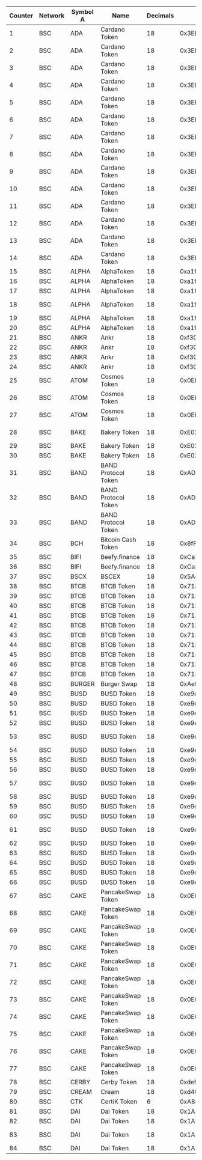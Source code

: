 Counter | Network | Symbol A | Name | Decimals | Address | Symbol B | Name | Decimals | Address | PairAddress 
--- | --- | --- | --- | --- | --- | --- | --- | --- | --- | --- 
1 | BSC | ADA | Cardano Token | 18 | 0x3EE2200Efb3400fAbB9AacF31297cBdD1d435D47 | ALPHA | AlphaToken | 18 | 0xa1faa113cbE53436Df28FF0aEe54275c13B40975 | 0x395fd232ce4c76e4af9f92560e0403087e4e6db4 
2 | BSC | ADA | Cardano Token | 18 | 0x3EE2200Efb3400fAbB9AacF31297cBdD1d435D47 | ANKR | Ankr | 18 | 0xf307910A4c7bbc79691fD374889b36d8531B08e3 | 0xc57add512fb1bf26c876a4eccffec08525237e17 
3 | BSC | ADA | Cardano Token | 18 | 0x3EE2200Efb3400fAbB9AacF31297cBdD1d435D47 | ATOM | Cosmos Token | 18 | 0x0Eb3a705fc54725037CC9e008bDede697f62F335 | 0xba591bf624b363b49476c0d1d2dbb5a566512a6f 
4 | BSC | ADA | Cardano Token | 18 | 0x3EE2200Efb3400fAbB9AacF31297cBdD1d435D47 | BAND | BAND Protocol Token | 18 | 0xAD6cAEb32CD2c308980a548bD0Bc5AA4306c6c18 | 0x28b62c1e8dacef32af1142f7c97a5c768f10d101 
5 | BSC | ADA | Cardano Token | 18 | 0x3EE2200Efb3400fAbB9AacF31297cBdD1d435D47 | BTCB | BTCB Token | 18 | 0x7130d2A12B9BCbFAe4f2634d864A1Ee1Ce3Ead9c | 0x617ae0f70687d7ef2f49e8621e7447f5cc68c972 
6 | BSC | ADA | Cardano Token | 18 | 0x3EE2200Efb3400fAbB9AacF31297cBdD1d435D47 | BUSD | BUSD Token | 18 | 0xe9e7CEA3DedcA5984780Bafc599bD69ADd087D56 | 0x5c3f3b7f3851ee761648a961441cc1b474567479 
7 | BSC | ADA | Cardano Token | 18 | 0x3EE2200Efb3400fAbB9AacF31297cBdD1d435D47 | CAKE | PancakeSwap Token | 18 | 0x0E09FaBB73Bd3Ade0a17ECC321fD13a19e81cE82 | 0x7d6c6eb10609ea66896ab9a3bd4aed53e794d827 
8 | BSC | ADA | Cardano Token | 18 | 0x3EE2200Efb3400fAbB9AacF31297cBdD1d435D47 | DOT | Polkadot Token | 18 | 0x7083609fCE4d1d8Dc0C979AAb8c869Ea2C873402 | 0x25f8f71315ba97e1b3da55250d09b790ac34f1a9 
9 | BSC | ADA | Cardano Token | 18 | 0x3EE2200Efb3400fAbB9AacF31297cBdD1d435D47 | ETH | Ethereum Token | 18 | 0x2170Ed0880ac9A755fd29B2688956BD959F933F8 | 0x9a7199a49d7c82dc4f2dc8ea7dc2a9550dccfebc 
10 | BSC | ADA | Cardano Token | 18 | 0x3EE2200Efb3400fAbB9AacF31297cBdD1d435D47 | LINK | ChainLink Token | 18 | 0xF8A0BF9cF54Bb92F17374d9e9A321E6a111a51bD | 0x24b47bbcd3e80e2e5bd2913aed9b271a86c35c57 
11 | BSC | ADA | Cardano Token | 18 | 0x3EE2200Efb3400fAbB9AacF31297cBdD1d435D47 | SUSHI | SushiToken | 18 | 0x947950BcC74888a40Ffa2593C5798F11Fc9124C4 | 0x9b589ae85d6110e8d1d77f473af6e48ff060acc7 
12 | BSC | ADA | Cardano Token | 18 | 0x3EE2200Efb3400fAbB9AacF31297cBdD1d435D47 | USDT | Tether USD | 18 | 0x55d398326f99059fF775485246999027B3197955 | 0x4f8104f539fd942eaa0bffb0d775e46531848ffb 
13 | BSC | ADA | Cardano Token | 18 | 0x3EE2200Efb3400fAbB9AacF31297cBdD1d435D47 | WBNB | WBNB Token | 18 | 0xbb4CdB9CBd36B01bD1cBaEBF2De08d9173bc095c | 0x9af6ca1ddd2057cf57d14cfe3e0ae14c21f7064f 
14 | BSC | ADA | Cardano Token | 18 | 0x3EE2200Efb3400fAbB9AacF31297cBdD1d435D47 | XRP | XRP Token | 18 | 0x1D2F0da169ceB9fC7B3144628dB156f3F6c60dBE | 0xf69d7311dbede921ca61364ad437a18223c0058b 
15 | BSC | ALPHA | AlphaToken | 18 | 0xa1faa113cbE53436Df28FF0aEe54275c13B40975 | ADA | Cardano Token | 18 | 0x3EE2200Efb3400fAbB9AacF31297cBdD1d435D47 | 0x395fd232ce4c76e4af9f92560e0403087e4e6db4 
16 | BSC | ALPHA | AlphaToken | 18 | 0xa1faa113cbE53436Df28FF0aEe54275c13B40975 | BTCB | BTCB Token | 18 | 0x7130d2A12B9BCbFAe4f2634d864A1Ee1Ce3Ead9c | 0xbde5fb3136ddcb66f6bd9ab607344aa3fdd452ff 
17 | BSC | ALPHA | AlphaToken | 18 | 0xa1faa113cbE53436Df28FF0aEe54275c13B40975 | BUSD | BUSD Token | 18 | 0xe9e7CEA3DedcA5984780Bafc599bD69ADd087D56 | 0x664bf318f2fa47db8345c685c915ee11ae78facd 
18 | BSC | ALPHA | AlphaToken | 18 | 0xa1faa113cbE53436Df28FF0aEe54275c13B40975 | CAKE | PancakeSwap Token | 18 | 0x0E09FaBB73Bd3Ade0a17ECC321fD13a19e81cE82 | 0x89c237bb72bde0392c653a7bcb751b249f26a0ee 
19 | BSC | ALPHA | AlphaToken | 18 | 0xa1faa113cbE53436Df28FF0aEe54275c13B40975 | ETH | Ethereum Token | 18 | 0x2170Ed0880ac9A755fd29B2688956BD959F933F8 | 0xee27ea6697266870f6d5932d40a23b3ace12a3c0 
20 | BSC | ALPHA | AlphaToken | 18 | 0xa1faa113cbE53436Df28FF0aEe54275c13B40975 | WBNB | WBNB Token | 18 | 0xbb4CdB9CBd36B01bD1cBaEBF2De08d9173bc095c | 0xffcc1111454d4a9bf9320956752e6afe40c79e23 
21 | BSC | ANKR | Ankr | 18 | 0xf307910A4c7bbc79691fD374889b36d8531B08e3 | ADA | Cardano Token | 18 | 0x3EE2200Efb3400fAbB9AacF31297cBdD1d435D47 | 0xc57add512fb1bf26c876a4eccffec08525237e17 
22 | BSC | ANKR | Ankr | 18 | 0xf307910A4c7bbc79691fD374889b36d8531B08e3 | ETH | Ethereum Token | 18 | 0x2170Ed0880ac9A755fd29B2688956BD959F933F8 | 0xe861aa00dc09f059c2a42c517bfacaee6a7c61b3 
23 | BSC | ANKR | Ankr | 18 | 0xf307910A4c7bbc79691fD374889b36d8531B08e3 | SXP | Swipe | 18 | 0x47BEAd2563dCBf3bF2c9407fEa4dC236fAbA485A | 0x77483644a7721f7486a8db7fa0b92266b4e24757 
24 | BSC | ANKR | Ankr | 18 | 0xf307910A4c7bbc79691fD374889b36d8531B08e3 | WBNB | WBNB Token | 18 | 0xbb4CdB9CBd36B01bD1cBaEBF2De08d9173bc095c | 0xa20a6f81bbd59060da05ac38de1e38adcaad2bdb 
25 | BSC | ATOM | Cosmos Token | 18 | 0x0Eb3a705fc54725037CC9e008bDede697f62F335 | ADA | Cardano Token | 18 | 0x3EE2200Efb3400fAbB9AacF31297cBdD1d435D47 | 0xba591bf624b363b49476c0d1d2dbb5a566512a6f 
26 | BSC | ATOM | Cosmos Token | 18 | 0x0Eb3a705fc54725037CC9e008bDede697f62F335 | BTCB | BTCB Token | 18 | 0x7130d2A12B9BCbFAe4f2634d864A1Ee1Ce3Ead9c | 0xc4ccb60dc6314e1d53f7bf7ad637316bc5a09b8a 
27 | BSC | ATOM | Cosmos Token | 18 | 0x0Eb3a705fc54725037CC9e008bDede697f62F335 | WBNB | WBNB Token | 18 | 0xbb4CdB9CBd36B01bD1cBaEBF2De08d9173bc095c | 0xa7fe658138446a9b1c37782cdca906cd84b575c4 
28 | BSC | BAKE | Bakery Token | 18 | 0xE02dF9e3e622DeBdD69fb838bB799E3F168902c5 | CAKE | PancakeSwap Token | 18 | 0x0E09FaBB73Bd3Ade0a17ECC321fD13a19e81cE82 | 0xc9793f51dce9b4a8e921dd83af2a785e9a604d20 
29 | BSC | BAKE | Bakery Token | 18 | 0xE02dF9e3e622DeBdD69fb838bB799E3F168902c5 | USDT | Tether USD | 18 | 0x55d398326f99059fF775485246999027B3197955 | 0x6249aa933b396bcfa95a6c51bcf3eba5e95a442f 
30 | BSC | BAKE | Bakery Token | 18 | 0xE02dF9e3e622DeBdD69fb838bB799E3F168902c5 | WBNB | WBNB Token | 18 | 0xbb4CdB9CBd36B01bD1cBaEBF2De08d9173bc095c | 0x2d2824ae840268142f2c6d92495c0bc78898efde 
31 | BSC | BAND | BAND Protocol Token | 18 | 0xAD6cAEb32CD2c308980a548bD0Bc5AA4306c6c18 | ADA | Cardano Token | 18 | 0x3EE2200Efb3400fAbB9AacF31297cBdD1d435D47 | 0x28b62c1e8dacef32af1142f7c97a5c768f10d101 
32 | BSC | BAND | BAND Protocol Token | 18 | 0xAD6cAEb32CD2c308980a548bD0Bc5AA4306c6c18 | ETH | Ethereum Token | 18 | 0x2170Ed0880ac9A755fd29B2688956BD959F933F8 | 0xaa4fe9d72067a1e6e46858f7bfbdfc5af267d65b 
33 | BSC | BAND | BAND Protocol Token | 18 | 0xAD6cAEb32CD2c308980a548bD0Bc5AA4306c6c18 | WBNB | WBNB Token | 18 | 0xbb4CdB9CBd36B01bD1cBaEBF2De08d9173bc095c | 0x8dfb6fafb2d0439e6f683675df0f78b7e5b19151 
34 | BSC | BCH | Bitcoin Cash Token | 18 | 0x8fF795a6F4D97E7887C79beA79aba5cc76444aDf | WBNB | WBNB Token | 18 | 0xbb4CdB9CBd36B01bD1cBaEBF2De08d9173bc095c | 0xeb943f0ea74a433bb90a32522f5aeb534e8fc3ec 
35 | BSC | BIFI | Beefy.finance | 18 | 0xCa3F508B8e4Dd382eE878A314789373D80A5190A | BUSD | BUSD Token | 18 | 0xe9e7CEA3DedcA5984780Bafc599bD69ADd087D56 | 0x24d06e2c93c044ff35db8ebdffd185aac801b51b 
36 | BSC | BIFI | Beefy.finance | 18 | 0xCa3F508B8e4Dd382eE878A314789373D80A5190A | WBNB | WBNB Token | 18 | 0xbb4CdB9CBd36B01bD1cBaEBF2De08d9173bc095c | 0x9288b17a6a7042e5612cf7cbf9d7bf0bbd46913b 
37 | BSC | BSCX | BSCEX | 18 | 0x5Ac52EE5b2a633895292Ff6d8A89bB9190451587 | WBNB | WBNB Token | 18 | 0xbb4CdB9CBd36B01bD1cBaEBF2De08d9173bc095c | 0x42a2d70db8f8b843308e36dabdb9f7fa8555269c 
38 | BSC | BTCB | BTCB Token | 18 | 0x7130d2A12B9BCbFAe4f2634d864A1Ee1Ce3Ead9c | ADA | Cardano Token | 18 | 0x3EE2200Efb3400fAbB9AacF31297cBdD1d435D47 | 0x617ae0f70687d7ef2f49e8621e7447f5cc68c972 
39 | BSC | BTCB | BTCB Token | 18 | 0x7130d2A12B9BCbFAe4f2634d864A1Ee1Ce3Ead9c | ALPHA | AlphaToken | 18 | 0xa1faa113cbE53436Df28FF0aEe54275c13B40975 | 0xbde5fb3136ddcb66f6bd9ab607344aa3fdd452ff 
40 | BSC | BTCB | BTCB Token | 18 | 0x7130d2A12B9BCbFAe4f2634d864A1Ee1Ce3Ead9c | ATOM | Cosmos Token | 18 | 0x0Eb3a705fc54725037CC9e008bDede697f62F335 | 0xc4ccb60dc6314e1d53f7bf7ad637316bc5a09b8a 
41 | BSC | BTCB | BTCB Token | 18 | 0x7130d2A12B9BCbFAe4f2634d864A1Ee1Ce3Ead9c | BUSD | BUSD Token | 18 | 0xe9e7CEA3DedcA5984780Bafc599bD69ADd087D56 | 0xcae5460465dd787c825f0b2ad9194d48a6b42032 
42 | BSC | BTCB | BTCB Token | 18 | 0x7130d2A12B9BCbFAe4f2634d864A1Ee1Ce3Ead9c | DAI | Dai Token | 18 | 0x1AF3F329e8BE154074D8769D1FFa4eE058B1DBc3 | 0xfde50c1dc1f11435303393b72c9f998f9ceb8bb2 
43 | BSC | BTCB | BTCB Token | 18 | 0x7130d2A12B9BCbFAe4f2634d864A1Ee1Ce3Ead9c | DOT | Polkadot Token | 18 | 0x7083609fCE4d1d8Dc0C979AAb8c869Ea2C873402 | 0x37a64d7bb95e553b4bb605fdb32ee51bed76b689 
44 | BSC | BTCB | BTCB Token | 18 | 0x7130d2A12B9BCbFAe4f2634d864A1Ee1Ce3Ead9c | ETH | Ethereum Token | 18 | 0x2170Ed0880ac9A755fd29B2688956BD959F933F8 | 0xc06949431e4e88cb50ad4df176dc409ab1c78fe2 
45 | BSC | BTCB | BTCB Token | 18 | 0x7130d2A12B9BCbFAe4f2634d864A1Ee1Ce3Ead9c | SUSHI | SushiToken | 18 | 0x947950BcC74888a40Ffa2593C5798F11Fc9124C4 | 0x4ffc4130b66111506fd3bf1ff7de42d389555f1f 
46 | BSC | BTCB | BTCB Token | 18 | 0x7130d2A12B9BCbFAe4f2634d864A1Ee1Ce3Ead9c | USDT | Tether USD | 18 | 0x55d398326f99059fF775485246999027B3197955 | 0x5f8bbce851b869eb0abe7a336d049a7bdae5ad18 
47 | BSC | BTCB | BTCB Token | 18 | 0x7130d2A12B9BCbFAe4f2634d864A1Ee1Ce3Ead9c | WBNB | WBNB Token | 18 | 0xbb4CdB9CBd36B01bD1cBaEBF2De08d9173bc095c | 0xa05eeeb2754117a9f9df75a3d5c0e742bc422b8c 
48 | BSC | BURGER | Burger Swap | 18 | 0xAe9269f27437f0fcBC232d39Ec814844a51d6b8f | WBNB | WBNB Token | 18 | 0xbb4CdB9CBd36B01bD1cBaEBF2De08d9173bc095c | 0x064d7c54e7b1342fcd925868513ccd18f768ecc2 
49 | BSC | BUSD | BUSD Token | 18 | 0xe9e7CEA3DedcA5984780Bafc599bD69ADd087D56 | ADA | Cardano Token | 18 | 0x3EE2200Efb3400fAbB9AacF31297cBdD1d435D47 | 0x5c3f3b7f3851ee761648a961441cc1b474567479 
50 | BSC | BUSD | BUSD Token | 18 | 0xe9e7CEA3DedcA5984780Bafc599bD69ADd087D56 | ALPHA | AlphaToken | 18 | 0xa1faa113cbE53436Df28FF0aEe54275c13B40975 | 0x664bf318f2fa47db8345c685c915ee11ae78facd 
51 | BSC | BUSD | BUSD Token | 18 | 0xe9e7CEA3DedcA5984780Bafc599bD69ADd087D56 | BIFI | Beefy.finance | 18 | 0xCa3F508B8e4Dd382eE878A314789373D80A5190A | 0x24d06e2c93c044ff35db8ebdffd185aac801b51b 
52 | BSC | BUSD | BUSD Token | 18 | 0xe9e7CEA3DedcA5984780Bafc599bD69ADd087D56 | BTCB | BTCB Token | 18 | 0x7130d2A12B9BCbFAe4f2634d864A1Ee1Ce3Ead9c | 0xcae5460465dd787c825f0b2ad9194d48a6b42032 
53 | BSC | BUSD | BUSD Token | 18 | 0xe9e7CEA3DedcA5984780Bafc599bD69ADd087D56 | CAKE | PancakeSwap Token | 18 | 0x0E09FaBB73Bd3Ade0a17ECC321fD13a19e81cE82 | 0x80843d62e4b6952d52405643730e95b69bc4913e 
54 | BSC | BUSD | BUSD Token | 18 | 0xe9e7CEA3DedcA5984780Bafc599bD69ADd087D56 | CERBY | Cerby Token | 18 | 0xdef1fac7Bf08f173D286BbBDcBeeADe695129840 | 0xbf3e1f80636124807df48a059c4ace3496c8c427 
55 | BSC | BUSD | BUSD Token | 18 | 0xe9e7CEA3DedcA5984780Bafc599bD69ADd087D56 | DAI | Dai Token | 18 | 0x1AF3F329e8BE154074D8769D1FFa4eE058B1DBc3 | 0x1f4b7721643bbff495dc668e4f950518a0bc74a7 
56 | BSC | BUSD | BUSD Token | 18 | 0xe9e7CEA3DedcA5984780Bafc599bD69ADd087D56 | ICE | IceToken | 18 | 0xf16e81dce15B08F326220742020379B855B87DF9 | 0x967069a334279b50e18c50f122882d5d61f31a30 
57 | BSC | BUSD | BUSD Token | 18 | 0xe9e7CEA3DedcA5984780Bafc599bD69ADd087D56 | KUN | Qian Governance Token | 18 | 0x1A2fb0Af670D0234c2857FaD35b789F8Cb725584 | 0x97599947bd3d2a9b479e0e58bc8ac29b25288106 
58 | BSC | BUSD | BUSD Token | 18 | 0xe9e7CEA3DedcA5984780Bafc599bD69ADd087D56 | MM | Million | 18 | 0xBF05279F9Bf1CE69bBFEd670813b7e431142Afa4 | 0x63cef7a5aab5c320b54ebb111364df48ebe5ee2e 
59 | BSC | BUSD | BUSD Token | 18 | 0xe9e7CEA3DedcA5984780Bafc599bD69ADd087D56 | O3 | O3 Swap Token | 18 | 0xEe9801669C6138E84bD50dEB500827b776777d28 | 0x9d6b3bd1b27a8f030ed2ad1c57f789bb7b7cd5f9 
60 | BSC | BUSD | BUSD Token | 18 | 0xe9e7CEA3DedcA5984780Bafc599bD69ADd087D56 | SUSHI | SushiToken | 18 | 0x947950BcC74888a40Ffa2593C5798F11Fc9124C4 | 0xe0978ef5116084d8a667187f727447b2342cac53 
61 | BSC | BUSD | BUSD Token | 18 | 0xe9e7CEA3DedcA5984780Bafc599bD69ADd087D56 | USDC | Binance-Peg USD Coin | 18 | 0x8AC76a51cc950d9822D68b83fE1Ad97B32Cd580d | 0x6ef7d3e45c92b6cb0a1840ecc82377ebd045faef 
62 | BSC | BUSD | BUSD Token | 18 | 0xe9e7CEA3DedcA5984780Bafc599bD69ADd087D56 | USDT | Tether USD | 18 | 0x55d398326f99059fF775485246999027B3197955 | 0x6eaec629b9cfa7acd507c50887c4851507da67e6 
63 | BSC | BUSD | BUSD Token | 18 | 0xe9e7CEA3DedcA5984780Bafc599bD69ADd087D56 | UST | UST Token | 18 | 0x23396cF899Ca06c4472205fC903bDB4de249D6fC | 0x25652f92ce2c3f9b45f336b595c496ffd7624cf3 
64 | BSC | BUSD | BUSD Token | 18 | 0xe9e7CEA3DedcA5984780Bafc599bD69ADd087D56 | WBNB | WBNB Token | 18 | 0xbb4CdB9CBd36B01bD1cBaEBF2De08d9173bc095c | 0xdc558d64c29721d74c4456cfb4363a6e6660a9bb 
65 | BSC | BUSD | BUSD Token | 18 | 0xe9e7CEA3DedcA5984780Bafc599bD69ADd087D56 | wCCX | WrappedConceal | 6 | 0x988c11625472340b7B36FF1534893780E0d8d841 | 0xb7b236c4d6201fadf125cd989090425ed73525fd 
66 | BSC | BUSD | BUSD Token | 18 | 0xe9e7CEA3DedcA5984780Bafc599bD69ADd087D56 | XRP | XRP Token | 18 | 0x1D2F0da169ceB9fC7B3144628dB156f3F6c60dBE | 0xdb57ed8e5fa210adb937770cbf5238ea3cff47ca 
67 | BSC | CAKE | PancakeSwap Token | 18 | 0x0E09FaBB73Bd3Ade0a17ECC321fD13a19e81cE82 | ADA | Cardano Token | 18 | 0x3EE2200Efb3400fAbB9AacF31297cBdD1d435D47 | 0x7d6c6eb10609ea66896ab9a3bd4aed53e794d827 
68 | BSC | CAKE | PancakeSwap Token | 18 | 0x0E09FaBB73Bd3Ade0a17ECC321fD13a19e81cE82 | ALPHA | AlphaToken | 18 | 0xa1faa113cbE53436Df28FF0aEe54275c13B40975 | 0x89c237bb72bde0392c653a7bcb751b249f26a0ee 
69 | BSC | CAKE | PancakeSwap Token | 18 | 0x0E09FaBB73Bd3Ade0a17ECC321fD13a19e81cE82 | BAKE | Bakery Token | 18 | 0xE02dF9e3e622DeBdD69fb838bB799E3F168902c5 | 0xc9793f51dce9b4a8e921dd83af2a785e9a604d20 
70 | BSC | CAKE | PancakeSwap Token | 18 | 0x0E09FaBB73Bd3Ade0a17ECC321fD13a19e81cE82 | BUSD | BUSD Token | 18 | 0xe9e7CEA3DedcA5984780Bafc599bD69ADd087D56 | 0x80843d62e4b6952d52405643730e95b69bc4913e 
71 | BSC | CAKE | PancakeSwap Token | 18 | 0x0E09FaBB73Bd3Ade0a17ECC321fD13a19e81cE82 | DAI | Dai Token | 18 | 0x1AF3F329e8BE154074D8769D1FFa4eE058B1DBc3 | 0xee7c8b2eef8caeff8c3dd4e60a1d80303a195bf2 
72 | BSC | CAKE | PancakeSwap Token | 18 | 0x0E09FaBB73Bd3Ade0a17ECC321fD13a19e81cE82 | ETH | Ethereum Token | 18 | 0x2170Ed0880ac9A755fd29B2688956BD959F933F8 | 0xcc9dcd37f79d4a5a4d1bc2975d1106fc1d115df2 
73 | BSC | CAKE | PancakeSwap Token | 18 | 0x0E09FaBB73Bd3Ade0a17ECC321fD13a19e81cE82 | MIM | Magic Internet Money | 18 | 0xfE19F0B51438fd612f6FD59C1dbB3eA319f433Ba | 0x4673c48ec92bec06d144fae62d2d5c6d1a4bd516 
74 | BSC | CAKE | PancakeSwap Token | 18 | 0x0E09FaBB73Bd3Ade0a17ECC321fD13a19e81cE82 | SUSHI | SushiToken | 18 | 0x947950BcC74888a40Ffa2593C5798F11Fc9124C4 | 0xd03b21581a9147630dec4b3fd1c5457e73cfcea3 
75 | BSC | CAKE | PancakeSwap Token | 18 | 0x0E09FaBB73Bd3Ade0a17ECC321fD13a19e81cE82 | USDC | Binance-Peg USD Coin | 18 | 0x8AC76a51cc950d9822D68b83fE1Ad97B32Cd580d | 0x988a851e51a36f876e440395eb465218deb4f805 
76 | BSC | CAKE | PancakeSwap Token | 18 | 0x0E09FaBB73Bd3Ade0a17ECC321fD13a19e81cE82 | USDT | Tether USD | 18 | 0x55d398326f99059fF775485246999027B3197955 | 0xd5bcc36f9e852ce059843cbeeff6680d09330a73 
77 | BSC | CAKE | PancakeSwap Token | 18 | 0x0E09FaBB73Bd3Ade0a17ECC321fD13a19e81cE82 | WBNB | WBNB Token | 18 | 0xbb4CdB9CBd36B01bD1cBaEBF2De08d9173bc095c | 0x70a164a8eccee2b7a1873af71efdfa82904f937d 
78 | BSC | CERBY | Cerby Token | 18 | 0xdef1fac7Bf08f173D286BbBDcBeeADe695129840 | BUSD | BUSD Token | 18 | 0xe9e7CEA3DedcA5984780Bafc599bD69ADd087D56 | 0xbf3e1f80636124807df48a059c4ace3496c8c427 
79 | BSC | CREAM | Cream | 18 | 0xd4CB328A82bDf5f03eB737f37Fa6B370aef3e888 | WBNB | WBNB Token | 18 | 0xbb4CdB9CBd36B01bD1cBaEBF2De08d9173bc095c | 0x5f4cbdfef2c4a4e3cfd1aeec831f6306da1bc1ad 
80 | BSC | CTK | CertiK Token | 6 | 0xA8c2B8eec3d368C0253ad3dae65a5F2BBB89c929 | WBNB | WBNB Token | 18 | 0xbb4CdB9CBd36B01bD1cBaEBF2De08d9173bc095c | 0xaf6642391960814369ba855e347f133bf608e97b 
81 | BSC | DAI | Dai Token | 18 | 0x1AF3F329e8BE154074D8769D1FFa4eE058B1DBc3 | BTCB | BTCB Token | 18 | 0x7130d2A12B9BCbFAe4f2634d864A1Ee1Ce3Ead9c | 0xfde50c1dc1f11435303393b72c9f998f9ceb8bb2 
82 | BSC | DAI | Dai Token | 18 | 0x1AF3F329e8BE154074D8769D1FFa4eE058B1DBc3 | BUSD | BUSD Token | 18 | 0xe9e7CEA3DedcA5984780Bafc599bD69ADd087D56 | 0x1f4b7721643bbff495dc668e4f950518a0bc74a7 
83 | BSC | DAI | Dai Token | 18 | 0x1AF3F329e8BE154074D8769D1FFa4eE058B1DBc3 | CAKE | PancakeSwap Token | 18 | 0x0E09FaBB73Bd3Ade0a17ECC321fD13a19e81cE82 | 0xee7c8b2eef8caeff8c3dd4e60a1d80303a195bf2 
84 | BSC | DAI | Dai Token | 18 | 0x1AF3F329e8BE154074D8769D1FFa4eE058B1DBc3 | ETH | Ethereum Token | 18 | 0x2170Ed0880ac9A755fd29B2688956BD959F933F8 | 0xa6860f4eafcad86d4235d319bf7b02b279d8ab1e 

